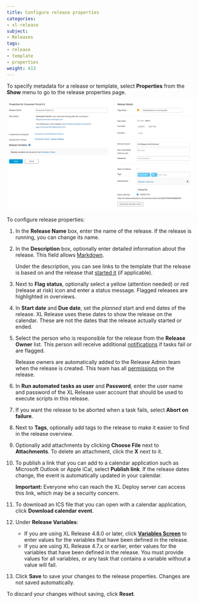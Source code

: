 ```yaml
---
title: Configure release properties
categories:
- xl-release
subject:
- Releases
tags:
- release
- template
- properties
weight: 413
---
```


To specify metadata for a release or template, select **Properties** from the **Show** menu to go to the release properties page.

![Release properties](../images/release-properties.png)

To configure release properties:

1. In the **Release Name** box, enter the name of the release. If the release is running, you can change its name.
1. In the **Description** box, optionally enter detailed information about the release. This field allows [Markdown](/xl-release/how-to/use-markdown-in-xl-release.html).

    Under the description, you can see links to the template that the release is based on and the release that [started it](/xl-release/how-to/create-a-create-release-task.html) (if applicable).

1. Next to **Flag status**, optionally select a yellow (attention needed) or red (release at risk) icon and enter a status message. Flagged releases are highlighted in overviews.
1. In **Start date** and **Due date**, set the *planned* start and end dates of the release. XL Release uses these dates to show the release on the calendar. These are not the dates that the release actually started or ended.
1. Select the person who is responsible for the release from the **Release Owner** list. This person will receive additional [notifications](/xl-release/concept/notifications-in-xl-release.html) if tasks fail or are flagged.

    Release owners are automatically added to the Release Admin team when the release is created. This team has all [permissions](/xl-release/how-to/configure-permissions-for-a-release.html) on the release.

1. In **Run automated tasks as user** and **Password**, enter the user name and password of the XL Release user account that should be used to execute scripts in this release.
1. If you want the release to be aborted when a task fails, select **Abort on failure**.
1. Next to **Tags**, optionally add tags to the release to make it easier to find in the release overview.
1. Optionally add attachments by clicking **Choose File** next to **Attachments**. To delete an attachment, click the **X** next to it.
1. To publish a link that you can add to a calendar application such as Microsoft Outlook or Apple iCal, select **Publish link**. If the release dates change, the event is automatically updated in your calendar.

    **Important:** Everyone who can reach the XL Deploy server can access this link, which may be a security concern.

1. To download an ICS file that you can open with a calendar application, click **Download calendar event**.
1. Under **Release Variables**:
    * If you are using XL Release 4.8.0 or later, click [**Variables Screen**](/xl-release/how-to/create-release-variables.html) to enter values for the variables that have been defined in the release.
    * If you are using XL Release 4.7.x or earlier, enter values for the variables that have been defined in the release. You must provide values for all variables, or any task that contains a variable without a value will fail.
1. Click **Save** to save your changes to the release properties. Changes are not saved automatically.

To discard your changes without saving, click **Reset**.
